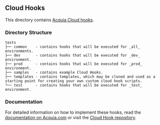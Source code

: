 ## Cloud Hooks

This directory contains [Acquia Cloud hooks](https://docs.acquia.com/cloud/manage/cloud-hooks).

### Directory Structure

    tests
    ├── common    - contains hooks that will be executed for _all_ environments.
    ├── dev       - contains hooks that will be executed for _dev_ environment.
    ├── prod      - contains hooks that will be executed for _prod_ environment.
    ├── samples   - contains example Cloud Hooks.
    ├── templates - contains templates, which may be cloned and used as a starting point for creating your own custom cloud hook scripts.
    └── test      - contains hooks that will be executed for _test_ environment.

### Documentation

For detailed information on how to implement these hooks, read the [documentation on Acquia.com](https://docs.acquia.com/cloud/manage/cloud-hooks) or visit the [Cloud Hook repository](https://github.com/acquia/cloud-hooks).
